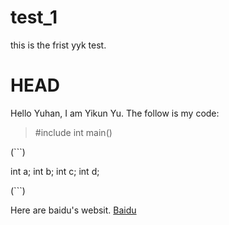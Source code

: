 # test_1
this is the frist yyk  test.
# HEAD
Hello Yuhan,
I am Yikun Yu. The follow is my code:
>#include <iostream>
>int main()

(```)

int a;
int b;
int c;
int d;

(```)

Here are baidu's websit. [Baidu](www.baidu.com)
